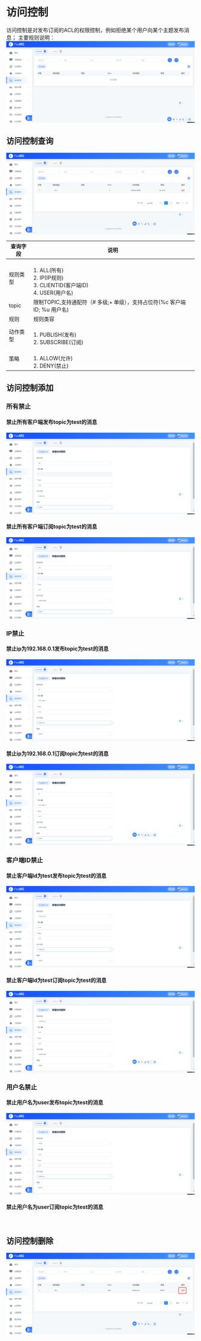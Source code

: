 # 访问控制
访问控制是对发布订阅的ACL的权限控制，例如拒绝某个用户向某个主题发布消息；
主要规则说明：
![](../../assets/images/function/img_22.png)
## 访问控制查询
![](../../assets/images/function/img_23.png)

| **查询字段** | **说明**                                                                       |
|----------|------------------------------------------------------------------------------|
| 规则类型     | <br/>1. ALL(所有) <br/>2. IP(IP规则) <br/>3. CLIENTID(客户端ID)   <br/>4. USER(用户名) |
| topic    | 限制TOPIC,支持通配符（# 多级;+ 单级），支持占位符(%c 客户端ID; %u 用户名)                             |
| 规则       | 规则类容                                                                         |
| 动作类型     | <br/>1. PUBLISH(发布) <br/>2. SUBSCRIBE(订阅)                                    |
| 策略       | <br/>1. ALLOW(允许) <br/>2. DENY(禁止)                                           |

## 访问控制添加

### 所有禁止

#### 禁止所有客户端发布topic为test的消息
![](../../assets/images/function/img_24.png)

#### 禁止所有客户端订阅topic为test的消息
![](../../assets/images/function/img_25.png)

### IP禁止

#### 禁止ip为192.168.0.1发布topic为test的消息
![](../../assets/images/function/img_26.png)

#### 禁止ip为192.168.0.1订阅topic为test的消息
![](../../assets/images/function/img_27.png)

### 客户端ID禁止
#### 禁止客户端Id为test发布topic为test的消息
![](../../assets/images/function/img_28.png)

#### 禁止客户端Id为test订阅topic为test的消息
![](../../assets/images/function/img_29.png)


### 用户名禁止
#### 禁止用户名为user发布topic为test的消息
![](../../assets/images/function/img_30.png)

#### 禁止用户名为user订阅topic为test的消息
![](../../assets/images/function/img_31.png)

## 访问控制删除
![](../../assets/images/function/img_32.png)

